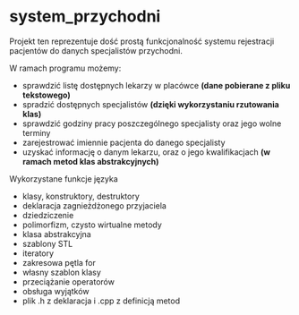 # system_przychodni

Projekt ten reprezentuje dość prostą funkcjonalność systemu rejestracji pacjentów do danych specjalistów przychodni.

W ramach programu możemy:
- sprawdzić listę dostępnych lekarzy w placówce **(dane pobierane z pliku tekstowego)**
- spradzić dostępnych specjalistów **(dzięki wykorzystaniu rzutowania klas)**
- sprawdzić godziny pracy poszczególnego specjalisty oraz jego wolne terminy 
- zarejestrować imiennie pacjenta do danego specjalisty
- uzyskać informację o danym lekarzu, oraz o jego kwalifikacjach **(w ramach metod klas abstrakcyjnych)**

Wykorzystane funkcje języka
- klasy, konstruktory, destruktory
- deklaracja zagnieżdżonego przyjaciela
- dziedziczenie
- polimorfizm, czysto wirtualne metody 
- klasa abstrakcyjna
- szablony STL
- iteratory
- zakresowa pętla for
- własny szablon klasy
- przeciążanie operatorów
- obsługa wyjątków
- plik .h z deklaracja i .cpp z definicją metod

